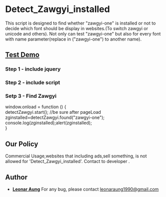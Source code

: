 # Detect_Zawgyi_installed
This script is designed to find whether "zawgyi-one" is installed or not to decide which font should be display in websites.(To switch zawgyi or unicode and others). Not only can test "zawgyi-one" but also for every font with name parameter(replace in ("zawgyi-one") to another name).

## <a target="_blank" href="https://cdn.rawgit.com/LeonarAung/Detect_Zawgyi_installed/79852cd1/test.html">Test Demo</a>


### Step 1 - include jquery
<script src="https://code.jquery.com/jquery-1.12.4.js"></script>


### Step 2 - include script
<script src="https://cdn.rawgit.com/LeonarAung/Detect_Zawgyi_installed/3383a119/zg_detect.js"></script>


### Setp 3 - Find Zawgyi
window.onload = function () { <br/>
	detectZawgyi.start(); //be sure after pageLoad<br/>
	zginstalled=detectZawgyi.found("zawgyi-one");<br/>
	console.log(zginstalled);alert(zginstalled);<br/>
}	

## Our Policy
Commercial Usage,websites that including ads,sell something, is not allowed for 'Detect_Zawgyi_installed'. Contact to developer .

## Author

* **[Leonar Aung](https://github.com/LeonarAung)**
For any bug, please contact leonaraung1990@gmail.com

